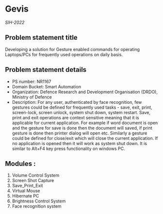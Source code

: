# Gevis
<i>SIH-2022</i>

## Problem statement title
Developing a solution for Gesture enabled commands for operating Laptops/PCs for frequently used operations on daily basis.

## Problem statement details
- PS number: NR1167
- Domain Bucket: Smart Automation
- Organization: Defence Research and Development Organisation (DRDO), Ministry of Defence
- Description:
For any user, authenticated by face recognition, few gestures could be defined for frequently used tasks - save, exit, print, screen-lock, screen unlock, system shut down, system restart. Save, print and exit operations are context sensitive meaning that it is applicable for current application. For example if word document is open and the gesture for save is done then the document will saved, if print gesture is done then printer dialog will open etc. Similarly a gesture could be defined for close/exit which will close the current application. If no application is opened then it will work as system shut down. It is similar to Alt+F4 key press functionality on windows PC.

<!-- ## System architecture -->

## Modules :
1) Volume Control System
2) Screen Shot Capture
3) Save_Print_Exit
4) Virtual Mouse
5) Hibernate PC
6) Brightness Control System 
7) Face recognition system
